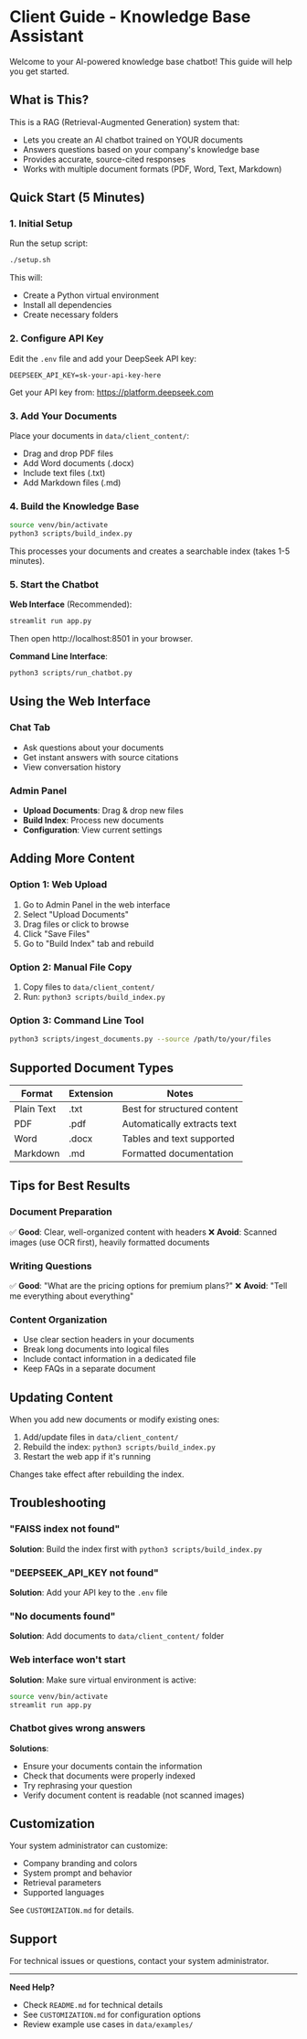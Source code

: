 # Client Guide - Knowledge Base Assistant

Welcome to your AI-powered knowledge base chatbot! This guide will help you get started.

## What is This?

This is a RAG (Retrieval-Augmented Generation) system that:
- Lets you create an AI chatbot trained on YOUR documents
- Answers questions based on your company's knowledge base
- Provides accurate, source-cited responses
- Works with multiple document formats (PDF, Word, Text, Markdown)

## Quick Start (5 Minutes)

### 1. Initial Setup

Run the setup script:
```bash
./setup.sh
```

This will:
- Create a Python virtual environment
- Install all dependencies
- Create necessary folders

### 2. Configure API Key

Edit the `.env` file and add your DeepSeek API key:
```
DEEPSEEK_API_KEY=sk-your-api-key-here
```

Get your API key from: https://platform.deepseek.com

### 3. Add Your Documents

Place your documents in `data/client_content/`:
- Drag and drop PDF files
- Add Word documents (.docx)
- Include text files (.txt)
- Add Markdown files (.md)

### 4. Build the Knowledge Base

```bash
source venv/bin/activate
python3 scripts/build_index.py
```

This processes your documents and creates a searchable index (takes 1-5 minutes).

### 5. Start the Chatbot

**Web Interface** (Recommended):
```bash
streamlit run app.py
```
Then open http://localhost:8501 in your browser.

**Command Line Interface**:
```bash
python3 scripts/run_chatbot.py
```

## Using the Web Interface

### Chat Tab
- Ask questions about your documents
- Get instant answers with source citations
- View conversation history

### Admin Panel
- **Upload Documents**: Drag & drop new files
- **Build Index**: Process new documents
- **Configuration**: View current settings

## Adding More Content

### Option 1: Web Upload
1. Go to Admin Panel in the web interface
2. Select "Upload Documents"
3. Drag files or click to browse
4. Click "Save Files"
5. Go to "Build Index" tab and rebuild

### Option 2: Manual File Copy
1. Copy files to `data/client_content/`
2. Run: `python3 scripts/build_index.py`

### Option 3: Command Line Tool
```bash
python3 scripts/ingest_documents.py --source /path/to/your/files
```

## Supported Document Types

| Format | Extension | Notes |
|--------|-----------|-------|
| Plain Text | .txt | Best for structured content |
| PDF | .pdf | Automatically extracts text |
| Word | .docx | Tables and text supported |
| Markdown | .md | Formatted documentation |

## Tips for Best Results

### Document Preparation
✅ **Good**: Clear, well-organized content with headers
❌ **Avoid**: Scanned images (use OCR first), heavily formatted documents

### Writing Questions
✅ **Good**: "What are the pricing options for premium plans?"
❌ **Avoid**: "Tell me everything about everything"

### Content Organization
- Use clear section headers in your documents
- Break long documents into logical files
- Include contact information in a dedicated file
- Keep FAQs in a separate document

## Updating Content

When you add new documents or modify existing ones:

1. Add/update files in `data/client_content/`
2. Rebuild the index: `python3 scripts/build_index.py`
3. Restart the web app if it's running

Changes take effect after rebuilding the index.

## Troubleshooting

### "FAISS index not found"
**Solution**: Build the index first with `python3 scripts/build_index.py`

### "DEEPSEEK_API_KEY not found"
**Solution**: Add your API key to the `.env` file

### "No documents found"
**Solution**: Add documents to `data/client_content/` folder

### Web interface won't start
**Solution**: Make sure virtual environment is active:
```bash
source venv/bin/activate
streamlit run app.py
```

### Chatbot gives wrong answers
**Solutions**:
- Ensure your documents contain the information
- Check that documents were properly indexed
- Try rephrasing your question
- Verify document content is readable (not scanned images)

## Customization

Your system administrator can customize:
- Company branding and colors
- System prompt and behavior
- Retrieval parameters
- Supported languages

See `CUSTOMIZATION.md` for details.

## Support

For technical issues or questions, contact your system administrator.

---

**Need Help?**
- Check `README.md` for technical details
- See `CUSTOMIZATION.md` for configuration options
- Review example use cases in `data/examples/`
